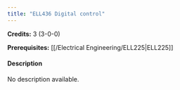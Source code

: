 ```yaml
---
title: "ELL436 Digital control"
---
```

**Credits:** 3 (3-0-0)

**Prerequisites:** [[/Electrical Engineering/ELL225|ELL225]]

#### Description
No description available.